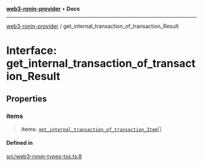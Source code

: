 [**web3-ronin-provider**](../README.md) • **Docs**

***

[web3-ronin-provider](../globals.md) / get\_internal\_transaction\_of\_transaction\_Result

# Interface: get\_internal\_transaction\_of\_transaction\_Result

## Properties

### items

> **items**: [`get_internal_transaction_of_transaction_Item`](get_internal_transaction_of_transaction_Item.md)[]

#### Defined in

[src/web3-ronin-types-txs.ts:8](https://github.com/chuacw/web3-ronin-provider/blob/5e9462adf1edb8f1f7982dc5f4e5bd7094a4d6eb/src/web3-ronin-types-txs.ts#L8)
